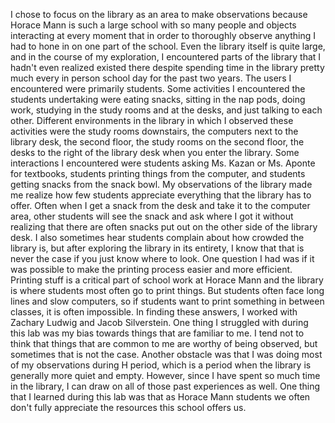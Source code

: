 I chose to focus on the library as an area to make observations because Horace Mann is such a large school with so many people and objects interacting at every moment that in order to thoroughly observe anything I had to hone in on one part of the school. Even the library itself is quite large, and in the course of my exploration, I encountered parts of the library that I hadn't even realized existed there despite spending time in the library pretty much every in person school day for the past two years. The users I encountered were primarily students.  Some activities I encountered the students undertaking were eating snacks, sitting in the nap pods, doing work, studying in the study rooms and at the desks, and just talking to each other. Different environments in the library in which I observed these activities were the study rooms downstairs, the computers next to the library desk, the second floor, the study rooms on the second floor, the desks to the right of the library desk when you enter the library. Some interactions I encountered were students asking Ms. Kazan or Ms. Aponte for textbooks, students printing things from the computer, and students getting snacks from the snack bowl. My observations of the library made me realize how few students appreciate everything that the library has to offer. Often when I get a snack from the desk and take it to the computer area, other students will see the snack and ask where I got it without realizing that there are often snacks put out on the other side of the library desk. I also sometimes hear students complain about how crowded the library is, but after exploring the library in its entirety, I know that that is never the case if you just know where to look. One question I had was if it was possible to make the printing process easier and more efficient. Printing stuff is a critical part of school work at Horace Mann and the library is where students most often go to print things. But students often face long lines and slow computers, so if students want to print something in between classes, it is often impossible. In finding these answers, I worked with Zachary Ludwig and Jacob Silverstein. One thing I struggled with during this lab was my bias towards things that are familiar to me. I tend not to think that things that are common to me are worthy of being observed, but sometimes that is not the case. Another obstacle was that I was doing most of my observations during H period, which is a period when the library is generally more quiet and empty. However, since I have spent so much time in the library, I can draw on all of those past experiences as well. One thing that I learned during this lab was that as Horace Mann students we often don't fully appreciate the resources this school offers us.
